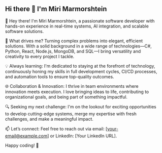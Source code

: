 ## Hi there 👋 I'm Miri Marmorshtein

👋 Hey there! I'm Miri Marmorshtein, a passionate software developer with hands-on experience in real-time systems, AI integration, and scalable software solutions.

🚀 What drives me? Turning complex problems into elegant, efficient solutions. With a solid background in a wide range of technologies—C#, Python, React, Node.js, MongoDB, and SQL—I bring versatility and creativity to every project I tackle.

💡 Always learning: I'm dedicated to staying at the forefront of technology, continuously honing my skills in full development cycles, CI/CD processes, and automation tools to ensure top-quality outcomes.

🌐 Collaboration & Innovation: I thrive in team environments where innovation meets execution. I love bringing ideas to life, contributing to organizational goals, and being part of something impactful.

🔍 Seeking my next challenge: I'm on the lookout for exciting opportunities to develop cutting-edge systems, merge my expertise with fresh challenges, and make a meaningful impact.

📫 Let’s connect: Feel free to reach out via email: [your-email@example.com] or LinkedIn: [Your LinkedIn URL].

Happy coding! 🚀
